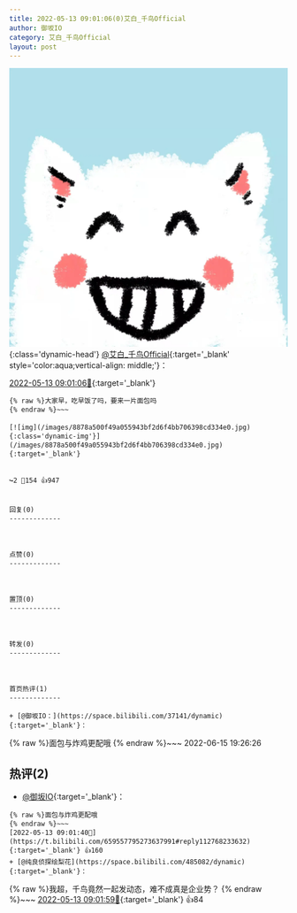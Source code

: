 ```yaml
---
title: 2022-05-13 09:01:06(0)艾白_千鸟Official
author: 御坂IO
category: 艾白_千鸟Official
layout: post
---
```


![img](/images/9ae8b9445fd0665cc014d9080156a45271be73c6.jpg){:class='dynamic-head'}
[@艾白_千鸟Official](https://space.bilibili.com/334537711/dynamic){:target='_blank' style='color:aqua;vertical-align: middle;'}：

[2022-05-13 09:01:06🔗](https://t.bilibili.com/659557795273637991){:target='_blank'}

~~~
{% raw %}大家早，吃早饭了吗，要来一片面包吗
{% endraw %}~~~

[![img](/images/8878a500f49a055943bf2d6f4bb706398cd334e0.jpg){:class='dynamic-img'}](/images/8878a500f49a055943bf2d6f4bb706398cd334e0.jpg){:target='_blank'}


↪️2 💬154 👍947


回复(0)
-------------



点赞(0)
-------------



置顶(0)
-------------



转发(0)
-------------



首页热评(1)
-------------

+ [@御坂IO：](https://space.bilibili.com/37141/dynamic){:target='_blank'}：
~~~
{% raw %}面包与炸鸡更配哦
{% endraw %}~~~
2022-06-15 19:26:26


热评(2)
-------------

+ [@御坂IO](https://space.bilibili.com/37141/dynamic){:target='_blank'}：
~~~
{% raw %}面包与炸鸡更配哦
{% endraw %}~~~
[2022-05-13 09:01:40🔗](https://t.bilibili.com/659557795273637991#reply112768233632){:target='_blank'} 👍160
+ [@纯良侦探绘梨花](https://space.bilibili.com/485082/dynamic){:target='_blank'}：
~~~
{% raw %}我超，千鸟竟然一起发动态，难不成真是企业势？
{% endraw %}~~~
[2022-05-13 09:01:59🔗](https://t.bilibili.com/659557795273637991#reply112768281232){:target='_blank'} 👍84


